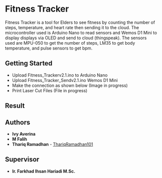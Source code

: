 # Fitness Tracker

Fitness Tracker is a tool for Elders to see fitness by counting the number of steps, temperature, and heart rate then sending it to the cloud. The microcontroller used is Arduino Nano to read sensors and Wemos D1 Mini to display displays via OLED and send to cloud (thingspeak). The sensors used are MPU-050 to get the number of steps, LM35 to get body temperature, and pulse sensors to get bpm.

## Getting Started

- Upload Fitness_Trackerv2.1.ino to Arduino Nano
- Upload Fitness_Tracker_Sendv2.1.ino Wemos D1 Mini
- Make the connection as shown below
(Image in progress)
- Print Laser Cut Files
(File in progress)


## Result



## Authors

* **Ivy Averina**
* **M Falih**
* **Thariq Ramadhan**  - [ThariqRamadhan101](https://github.com/ThariqRamadhan101)

## Supervisor

* **Ir. Farkhad Ihsan Hariadi M.Sc.**

